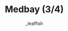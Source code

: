 ---
media: "images/rounds/war/medbay_3.png"
media_type: image
title: Medbay (3/4)
author: [_leaffish]
desc: The beating heart of the NT colony, gradually growing more ventilated.
---